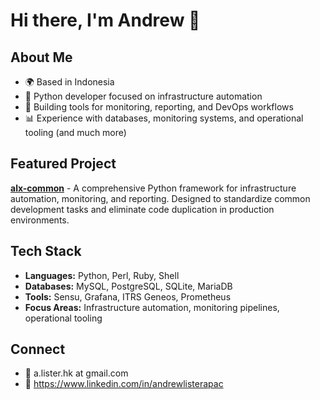 # Hi there, I'm Andrew 👋

## About Me
- 🌍 Based in Indonesia 
- 🐍 Python developer focused on infrastructure automation
- 🔧 Building tools for monitoring, reporting, and DevOps workflows
- 📊 Experience with databases, monitoring systems, and operational tooling (and much more)

## Featured Project
**[alx-common](https://github.com/AndrewAPAC/alx-common)** - A comprehensive Python framework for infrastructure automation, monitoring, and reporting. Designed to standardize common development tasks and eliminate code duplication in production environments.

## Tech Stack
- **Languages:** Python, Perl, Ruby, Shell
- **Databases:** MySQL, PostgreSQL, SQLite, MariaDB
- **Tools:** Sensu, Grafana, ITRS Geneos, Prometheus
- **Focus Areas:** Infrastructure automation, monitoring pipelines, operational tooling

## Connect
- 📧 a.lister.hk at gmail.com
- 💼 https://www.linkedin.com/in/andrewlisterapac

